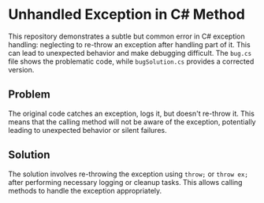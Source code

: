 # Unhandled Exception in C# Method

This repository demonstrates a subtle but common error in C# exception handling: neglecting to re-throw an exception after handling part of it.  This can lead to unexpected behavior and make debugging difficult.  The `bug.cs` file shows the problematic code, while `bugSolution.cs` provides a corrected version.

## Problem

The original code catches an exception, logs it, but doesn't re-throw it. This means that the calling method will not be aware of the exception, potentially leading to unexpected behavior or silent failures. 

## Solution

The solution involves re-throwing the exception using `throw;` or `throw ex;` after performing necessary logging or cleanup tasks. This allows calling methods to handle the exception appropriately.